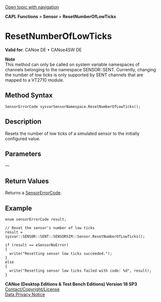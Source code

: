 [Open topic with navigation](../../../../../CANoeDEFamily.htm#Topics/CAPLFunctions/Sensor/Functions/CAPLfunctionResetNumberOfLowTicks.md)

**CAPL Functions** » **Sensor** » **ResetNumberOfLowTicks**

# ResetNumberOfLowTicks

**Valid for**: CANoe DE • CANoe4SW DE

**Note**  
This method can only be called on system variable namespaces of channels belonging to the namespace SENSOR::SENT. Currently, changing the number of low ticks is only supported by SENT channels that are mapped to a VT2710 module.

## Method Syntax

`SensorErrorCode sysvarSensorNamespace.ResetNumberOfLowTicks();`

## Description

Resets the number of low ticks of a simulated sensor to the initially configured value.

## Parameters

—

## Return Values

Returns a [SensorErrorCode](../CAPLfunctionsSensorEnumeration.md).

## Example

```plaintext
enum sensorErrorCode result;

// Reset the sensor's number of low ticks
result = sysvar::SENSOR::SENT::SENSORSIM::Sensor.ResetNumberOfLowTicks();

if (result == eSensorNoError)
{
  write("Resetting sensor low ticks succeeded.");
}
else
{
  write("Resetting sensor low ticks failed with code: %d", result);
}
```

**CANoe (Desktop Editions & Test Bench Editions) Version 18 SP3**  
[Contact/Copyright/License](../../../Shared/ContactCopyrightLicense.md)  
[Data Privacy Notice](https://www.vector.com/int/en/company/get-info/privacy-policy/)
